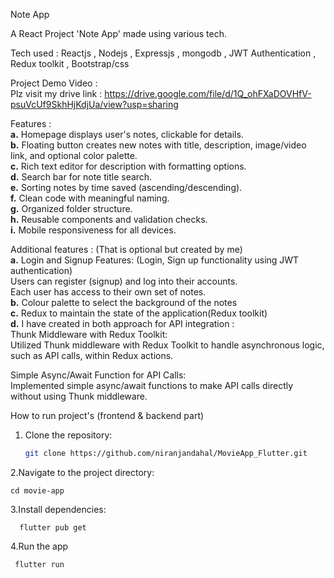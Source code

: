 Note App

A React Project 'Note App' made using various tech.  

Tech used : Reactjs , Nodejs , Expressjs , mongodb , JWT Authentication , Redux toolkit , Bootstrap/css  

Project Demo Video :   
Plz visit my drive link : https://drive.google.com/file/d/1Q_ohFXaDOVHfV-psuVcUf9SkhHjKdjUa/view?usp=sharing  




Features :   
**a.**  Homepage displays user's notes, clickable for details.  
**b.** Floating button creates new notes with title, description, image/video link, and optional color palette.  
**c.** Rich text editor for description with formatting options.  
**d.** Search bar for note title search.  
**e.** Sorting notes by time saved (ascending/descending).  
**f.** Clean code with meaningful naming.  
**g.** Organized folder structure.  
**h.** Reusable components and validation checks.  
**i.** Mobile responsiveness for all devices.    

  


Additional features :  (That is optional but created by me)   
**a.**  Login and Signup Features: (Login, Sign up functionality using JWT authentication)  
    Users can register (signup) and log into their accounts.  
    Each user has access to their own set of notes.  
**b.** Colour palette to select the background of the notes  
**c.**  Redux to maintain the state of the application(Redux toolkit)  
**d.** I have created in both approach for API integration :   
  Thunk Middleware with Redux Toolkit:  
      Utilized Thunk middleware with Redux Toolkit to handle asynchronous logic, such as API calls, within Redux actions.  
    
  Simple Async/Await Function for API Calls:  
   Implemented simple async/await functions to make API calls directly without using Thunk middleware. 

  
   
How to run project's (frontend & backend part)  

1. Clone the repository:

   ```bash
   git clone https://github.com/niranjandahal/MovieApp_Flutter.git

2.Navigate to the project directory:
    
    cd movie-app

3.Install dependencies:
   
      flutter pub get

4.Run the app

     flutter run

      

